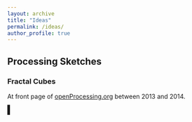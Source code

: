 ```yaml
---
layout: archive
title: "Ideas"
permalink: /ideas/
author_profile: true
---
```



## Processing Sketches
### Fractal Cubes
At front page of [openProcessing.org](https://www.openProcessing.org) between 2013 and 2014.
<script type="text/javascript" src="../assets/processing/processingNew.js"></script>
<canvas data-processing-sources="proc_cubes_3D.pde" style="border-style: solid;"></canvas>